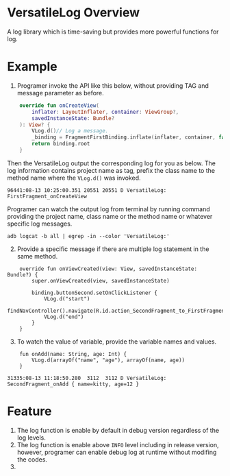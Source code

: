 # VersatileLog Overview
A log library which is time-saving but provides more powerful functions for log.

# Example
1. Programer invoke the API like this below, without providing TAG and message parameter as before.
```kotlin
    override fun onCreateView(
        inflater: LayoutInflater, container: ViewGroup?,
        savedInstanceState: Bundle?
    ): View? {
        VLog.d()// Log a message.
        _binding = FragmentFirstBinding.inflate(inflater, container, false)
        return binding.root
    }
```
Then the VersatileLog output the corresponding log for you as below. The log information contains project name as tag, prefix the class name to the method name where the `VLog.d()` was invoked.
```
96441:08-13 10:25:00.351 20551 20551 D VersatileLog: FirstFragment_onCreateView
```
Programer can watch the output log from terminal by running command providing the project name, class name or the method name or whatever specific log messages.
```
adb logcat -b all | egrep -in --color 'VersatileLog:'
```
2. Provide a specific message if there are multiple log statement in the same method.
```
    override fun onViewCreated(view: View, savedInstanceState: Bundle?) {
        super.onViewCreated(view, savedInstanceState)

        binding.buttonSecond.setOnClickListener {
            VLog.d("start")
            findNavController().navigate(R.id.action_SecondFragment_to_FirstFragment)
            VLog.d("end")
        }
    }
```
3. To watch the value of variable, provide the variable names and values.
```
    fun onAdd(name: String, age: Int) {
        VLog.d(arrayOf("name", "age"), arrayOf(name, age))
    }
```
```
31335:08-13 11:18:50.280  3112  3112 D VersatileLog: SecondFragment_onAdd { name=kitty, age=12 }
```
# Feature
1. The log function is enable by default in debug version regardless of the log levels.
2. The log function is enable above `INFO` level including in release version, however, programer can enable debug log at runtime without modifing the codes.
3. 

